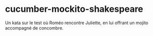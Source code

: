 # cucumber-mockito-shakespeare
Un kata sur le test où Roméo rencontre Juliette, en lui offrant un mojito accompagné de concombre.
